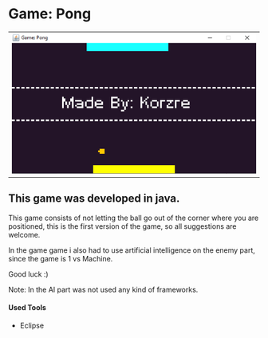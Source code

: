 # Game: Pong
<table><tr><td>
    <img src="image1.PNG" alt="ERRO">
</td></tr></table>

<h2>This game was developed in java.</h2>

This game consists of not letting the ball go out of the corner where
you are positioned, this is the first version of the game, so all 
suggestions are welcome.

In the game game i also had to use artificial intelligence on the enemy
part, since the game is 1 vs Machine.

Good luck :)

Note: In the AI part was not used any kind of frameworks.

<h4>Used Tools</h4>
<ul>
<li>Eclipse</li>
</ul>
